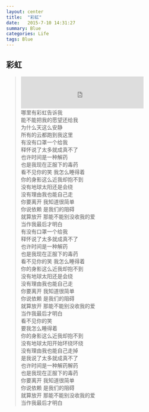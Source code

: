 ```yaml
---
layout: center
title:  "彩虹"
date:   2015-7-10 14:31:27
summary: Blue
categories: Life
tags: Blue
---
```


## <span class="red">彩虹 </span>
> <iframe frameborder="no" border="0" marginwidth="0" marginheight="0" width=330 height=86 src="http://music.163.com/outchain/player?type=2&id=185809&auto=0&height=66"></iframe><br>
> <span class="blue">哪里有彩虹告诉我</span><br>
> <span class="blue">能不能把我的愿望还给我</span><br>
> <span class="blue">为什么天这么安静</span><br>
> <span class="blue">所有的云都跑到我这里</span><br>
> <span class="blue">有没有口罩一个给我</span><br>
> <span class="blue">释怀说了太多就成真不了</span><br>
> <span class="blue">也许时间是一种解药</span><br>
> <span class="blue">也是我现在正服下的毒药</span><br>
> <span class="blue">看不见你的笑 我怎么睡得着</span><br>
> <span class="blue">你的身影这么近我却抱不到</span><br>
> <span class="blue">没有地球太阳还是会绕</span><br>
> <span class="blue">没有理由我也能自己走</span><br>
> <span class="blue">你要离开 我知道很简单</span><br>
> <span class="blue">你说依赖 是我们的阻碍</span><br>
> <span class="blue">就算放开 那能不能别没收我的爱</span><br>
> <span class="blue">当作我最后才明白</span><br>
> <span class="blue">有没有口罩一个给我</span><br>
> <span class="blue">释怀说了太多就成真不了</span><br>
> <span class="blue">也许时间是一种解药</span><br>
> <span class="blue">也是我现在正服下的毒药</span><br>
> <span class="blue">看不见你的笑 我怎么睡得着</span><br>
> <span class="blue">你的身影这么近我却抱不到</span><br>
> <span class="blue">没有地球太阳还是会绕</span><br>
> <span class="blue">没有理由我也能自己走</span><br>
> <span class="blue">你要离开 我知道很简单</span><br>
> <span class="blue">你说依赖 是我们的阻碍</span><br>
> <span class="blue">就算放开 那能不能别没收我的爱</span><br>
> <span class="blue">当作我最后才明白</span><br>
> <span class="blue">看不见你的笑</span><br>
> <span class="blue">要我怎么睡得着</span><br>
> <span class="blue">你的身影这么近我却抱不到</span><br>
> <span class="blue">没有地球太阳开始环绕环绕</span><br>
> <span class="blue">没有理由我也能自己走掉</span><br>
> <span class="blue">是我说了太多就成真不了</span><br>
> <span class="blue">也许时间是一种解药解药</span><br>
> <span class="blue">也是我现在正服下的毒药</span><br>
> <span class="blue">你要离开 我知道很简单</span><br>
> <span class="blue">你说依赖 是我们的阻碍</span><br>
> <span class="blue">就算放开 那能不能别没收我的爱</span><br>
> <span class="blue">当作我最后才明白</span><br>

